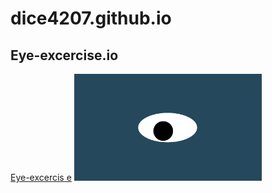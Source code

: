# dice4207.github.io
## Eye-excercise.io
<a href=" https://dice4207.github.io/">Eye-excercis e</a>
<img src="oneeye.png" width='300'/>
